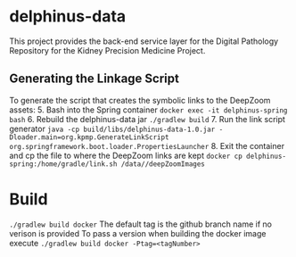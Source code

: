 # delphinus-data
This project provides the back-end service layer for the Digital Pathology Repository for the Kidney Precision Medicine Project.

## Generating the Linkage Script
To generate the script that creates the symbolic links to the DeepZoom assets:
5. Bash into the Spring container `docker exec -it delphinus-spring bash`
6. Rebuild the delphinus-data jar `./gradlew build`
7. Run the link script generator `java -cp build/libs/delphinus-data-1.0.jar -Dloader.main=org.kpmp.GenerateLinkScript org.springframework.boot.loader.PropertiesLauncher`
8. Exit the container and cp the file to where the DeepZoom links are kept `docker cp delphinus-spring:/home/gradle/link.sh /data//deepZoomImages`

# Build
`./gradlew build docker`
The default tag is the github branch name if no verison is provided
To pass a version when building the docker image execute
`./gradlew build docker -Ptag=<tagNumber>`
